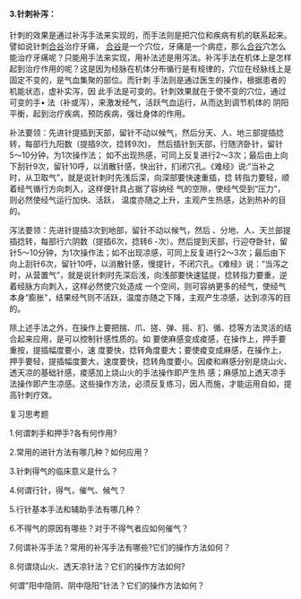 #### 3.针刺补泻：

针刺的效果是通过补泻手法来实现的，而手法则是把穴位和疾病有机的联系起来。譬如说针刺[合谷](https://www.gmzyjc.com/read/zjs/zjs3.1.1-3-0.1.2.3.4.md)治疗牙痛， [合谷](https://www.gmzyjc.com/read/zjs/zjs3.1.1-3-0.1.2.3.4.md)是一个穴位，牙痛是一个病症，那么[合谷](https://www.gmzyjc.com/read/zjs/zjs3.1.1-3-0.1.2.3.4.md)穴怎么能治疗牙痛呢？只能用手法来实现，用补法述是用泻法。补泻手法在机体上是怎样起到治疗作用的呢？这是因为经脉在机体分布循行是有规律的，穴位在经脉线上是固定不变的，是气血集聚的部位。而针刺 手法则是通过医生的操作，根据患者的机能状态，虚补实泻，因 此手法是可变的。针刺效果就在于使不变的穴位，通过可变的手• 法（补或泻），来激发经气，活跃气血运行，从而达到调节机体的 阴阳平衡，起到治疗疾病，预防疾病，强壮身体的作用。

补法要领：先进针提插到天部，留针不动以候气，然后分天、人、地三部提插捻转，每部行九阳数（提插9次，捻转9次)， 然后插针到天部，行随济卧针，留针5〜10分钟，为1次操作法； 如不出现热感，可同上反复进行2〜3次；最后由上向下刮针9次，留针10呼，以消散针感，快出针，扪闭穴孔。《难经》说:“当补之 时，从卫取气”，就是说针刺时先浅后深，向深部要快速重插，捻 转指力要轻，顺着经气循行方向刺入，这样便针具占据了容纳经 气的空隙，使经气受到“压力”，则必然使经气运行加快、活跃， 温度亦随之上升，主观产生热感，达到热补的目的。

泻法要领：先进针提插3次到地部，留针不动以候气，然后 、分地、人、天兰部提插捻转，每部行六阴数（提插6次，捻转6 -次）。然后提到天部，行迎夺卧针，留针5〜10分钟，为1次操作法；如不出现凉感，可同上反复进行2〜3次；最后由下向上刮针6次，留针10呼，以消散针感，慢提针，不闭穴孔。《难经》说：“当泻之时，从营置气”，就是说针刺时先深后浅，向浅部要快速猛提，捻转指力要重，逆着经脉方向刺入，这样必然使穴处造成 一个空间，则可容纳更多的经气，使经气本身“膨胀"，结果经气则不活跃，温度亦随之下降，主观产生凉感，达到凉泻的目的。

 除上述手法之外，在操作上要把揣、爪、搓、弹、摇、扪、循、捻等方法灵活的结合起来应用，是可以控制针感性质的。如 要使麻感变成痠感，在操作上，押手要重按，提插幅度要小，速 度要快，捻转角度要大；要使痠变成麻感，在操作上，押手要轻，提插幅度要大，速度要快，捻转角度要小。因痠和麻感分别是烧山火、透天凉的基础针感，痠感加上烧山火的手法操作即产生热 感；麻感加上透天凉手法操作即产生凉感。这些操作方法，必须反复练习，因人而施，才能运用自如，提高针刺疗效。

复习思考题	

1.何谓刺手和押手?各有何作用?

2.常用的进针方法有哪几种？如何应用？

3.针刺得气的临床意义是什么？

4.何谓行针，得气，催气、候气？

5.行针基本手法和辅助手法有哪几种？

6.不得气的原因有哪些？对于不得气者应如何催气？

7.何谓补泻手法？常用的补泻手法有哪些?它们的操作方法如何？

8.何谓烧山火、透天凉针法？它们的操作方法如何?

 何谓"阳中隐阴、阴中隐阳”针法？它们的操作方法如何？
